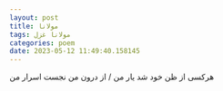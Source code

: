 ```yaml
---
layout: post
title: مولانا
tags: مولانا غزل
categories: poem
date: 2023-05-12 11:49:40.158145
---
```


هرکسی از ظن خود شد یار من / از درون من نجست اسرار من